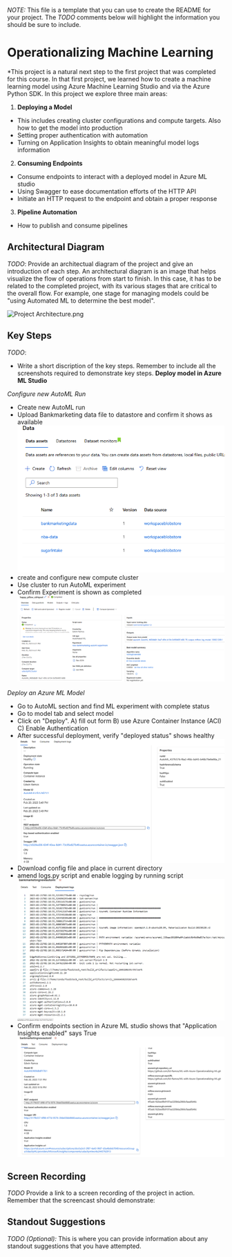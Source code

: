 *NOTE:* This file is a template that you can use to create the README for your project. The *TODO* comments below will highlight the information you should be sure to include.


# Operationalizing Machine Learning

*This project is a natural next step to the first project that was completed for this course.  In that first project, we learned
how to create a machine learning model using Azure Machine Learning Studio and via the Azure Python SDK. 
In this project we explore three main areas:
1) **Deploying a Model**
 - This includes creating cluster configurations and compute targets. Also how to get the model into production
 - Setting proper authentication with automation
 - Turning on Application Insights to obtain meaningful model logs information
2) **Consuming Endpoints**
 - Consume endpoints to interact with a deployed model in Azure ML studio
 - Using Swagger to ease documentation efforts of the HTTP API
 - Initiate an HTTP request to the endpoint and obtain a proper response
3) **Pipeline Automation**
 - How to publish and consume pipelines


## Architectural Diagram
*TODO*: Provide an architectual diagram of the project and give an introduction of each step. An architectural diagram is an image that helps visualize the flow of operations from start to finish. In this case, it has to be related to the completed project, with its various stages that are critical to the overall flow. For example, one stage for managing models could be "using Automated ML to determine the best model". 

![Project Architecture.png](Project%20Architecture.png)

## Key Steps
*TODO*: 
* Write a short discription of the key steps. Remember to include all the screenshots required to demonstrate key steps. 
**Deploy model in Azure ML Studio**

*Configure new AutoML Run*
 - Create new AutoML run
 - Upload Bankmarketing data file to datastore and confirm it shows as available
![bankmarketing dataset.png](..%2Fproject2screenshots%2FDeploy%20Model%2Fbankmarketing%20dataset.png)
 - create and configure new compute cluster
 - Use cluster to run AutoML experiment
 - Confirm Experiment is shown as completed
![new automl run showing complete.png](..%2Fproject2screenshots%2FDeploy%20Model%2Fnew%20automl%20run%20showing%20complete.png)

*Deploy an Azure ML Model*
- Go to AutoML section and find ML experiment with complete status
- Go to model tab and select model
- Click on "Deploy". A) fill out form B) use Azure Container Instance (ACI) C) Enable Authentication
- After successful deployment, verify "deployed status" shows healthy
![deployed model with healthy state.png](..%2Fproject2screenshots%2FDeploy%20Model%2Fdeployed%20model%20with%20healthy%20state.png)
- Download config file and place in current directory
- amend logs.py script and enable logging by running script
![deployment logs after running logs.py script.png](..%2Fproject2screenshots%2FDeploy%20Model%2Fdeployment%20logs%20after%20running%20logs.py%20script.png)
- Confirm endpoints section in Azure ML studio shows that "Application Insights enabled" says True
![deployed model shows Application Insights enabled as True.png](..%2Fproject2screenshots%2FDeploy%20Model%2Fdeployed%20model%20shows%20Application%20Insights%20enabled%20as%20True.png)


## Screen Recording
*TODO* Provide a link to a screen recording of the project in action. Remember that the screencast should demonstrate:

## Standout Suggestions
*TODO (Optional):* This is where you can provide information about any standout suggestions that you have attempted.
